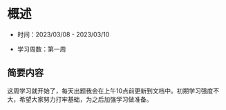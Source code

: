 # 概述

- 时间：2023/03/08 - 2023/03/10

- 学习周数：第一周

## 简要内容

这周学习就开始了，每天出题我会在上午10点前更新到文档中。初期学习强度不大，希望大家努力打牢基础，为之后加强学习做准备。

